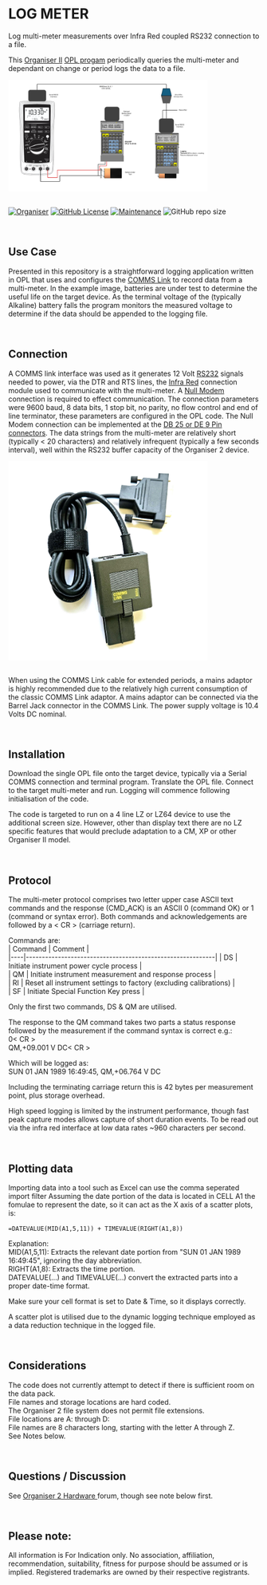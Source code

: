 # LOG METER
Log multi-meter measurements over Infra Red coupled RS232 connection to a file.

This <a href="https://en.wikipedia.org/wiki/Psion_Organiser"> Organiser II</a> <a href="https://en.wikipedia.org/wiki/Open_Programming_Language">OPL progam</a> periodically queries the multi-meter and dependant on change or period logs the data to a file.

<div align="center">
  <div style="display: flex; align-items: flex-start;">
  <img src="https://github.com/nofitnessforpurpose/LOGMETER/blob/main/images/2025-06-03-METLOGGER-02.jpg?raw=true" width="400px" alt="NotFitForPurpose Image copyright (c) 01 June 2025 nofitnessforpurpose All Rights Reserved">
  </div>
</div>
<BR>

[![Organiser](https://img.shields.io/badge/gadget-Organiser_II-blueviolet.svg?%3D&style=flat-square)](https://en.wikipedia.org/wiki/Psion_Organiser)
[![GitHub License](https://img.shields.io/github/license/nofitnessforpurpose/LOGMETER?style=flat-square)](https://github.com/nofitnessforpurpose/LOGMETER/blob/main/LICENSE)
[![Maintenance](https://img.shields.io/badge/maintained%3F-yes-green.svg?style=flat-square)](https://github.com/nofitnessforpurpose/TopSlotCase/graphs/commit-activity)
![GitHub repo size](https://img.shields.io/github/repo-size/nofitnessforpurpose/LOGMETER?style=flat-square)

<br>  

## Use Case
Presented in this repository is a straightforward logging application written in OPL that uses and configures the <a href="https://www.jaapsch.net/psion/mancomms2.htm">COMMS Link</a> to record data from a multi-meter. In the example image, batteries are under test to determine the useful life on the target device. As the terminal voltage of the (typically Alkaline) battery falls the program monitors the measured voltage to determine if the data should be appended to the logging file.

<BR>

## Connection
A COMMS link interface was used as it generates 12 Volt <a href="https://en.wikipedia.org/wiki/RS-232">RS232</a> signals needed to power, via the DTR and RTS lines, the <a href="https://en.wikipedia.org/wiki/Galvanic_isolation#Opto-isolator">Infra Red</a> connection module used to communicate with the multi-meter. A <a href="https://en.wikipedia.org/wiki/Null_modem">Null Modem</a> connection is required to effect communication. The connection parameters were 9600 baud, 8 data bits, 1 stop bit, no parity, no flow control and <CR> end of line terminator, these parameters are configured in the OPL code. The Null Modem connection can be implemented at the <a href="https://en.wikipedia.org/wiki/D-subminiature">DB 25 or DE 9 Pin connectors</a>. The data strings from the multi-meter are relatively short (typically < 20 characters) and relatively infrequent (typically a few seconds interval), well within the RS232 buffer capacity of the Organiser 2 device.

<div align="center">
  <div style="display: flex; align-items: flex-start;">
  <img src="https://github.com/nofitnessforpurpose/LOGMETER/blob/main/images/20250605_COMMS_LINK.jpg?raw=true" width="400px" alt="NotFitForPurpose Image copyright (c) 01 June 2025 nofitnessforpurpose All Rights Reserved">
  </div>
</div>
<BR>

When using the COMMS Link cable for extended periods, a mains adaptor is highly recommended due to the relatively high current consumption of the classic COMMS Link adaptor. A mains adaptor can be connected via the Barrel Jack connector in the COMMS Link. The power supply voltage is 10.4 Volts DC nominal.

<BR>

## Installation
Download the single OPL file onto the target device, typically via a Serial COMMS connection and terminal program. Translate the OPL file. Connect to the target multi-meter and run. Logging will commence following initialisation of the code.  

The code is targeted to run on a 4 line LZ or LZ64 device to use the additional screen size. However, other than display text there are no LZ specific features that would preclude adaptation to a CM, XP or other Organiser II model.

<BR>

## Protocol
The multi-meter protocol comprises two letter upper case ASCII text commands and the response (CMD_ACK) is an ASCII 0 (command OK) or 1 (command or syntax error). Both commands and acknowledgements are followed by a < CR > (carriage return).   

Commands are:  
| Command | Comment |  
|----|-----------------------------------------------------------|
| DS | Initiate instrument power cycle process |   
| QM | Initiate instrument measurement and response process |  
| RI | Reset all instrument settings to factory (excluding calibrations) |  
| SF | Initiate Special Function Key press |  

Only the first two commands, DS & QM are utilised.

The response to the QM command takes two parts a status response followed by the measurement if the command syntax is correct e.g.:  
0< CR >  
QM,+09.001 V DC< CR >  

Which will be logged as:  
SUN 01 JAN 1989 16:49:45, QM,+06.764 V DC  

Including the terminating carriage return this is 42 bytes per measurement point, plus storage overhead.

High speed logging is limited by the instrument performance, though fast peak capture modes allows capture of short duration events. To be read out via the infra red interface at low data rates ~960 characters per second.  

<BR>

## Plotting data  
Importing data into a tool such as Excel can use the comma seperated import filter
Assuming the date portion of the data is located in CELL A1 the fomulae to represent the date, so it can act as the X axis of a scatter plots, is:

```  
=DATEVALUE(MID(A1,5,11)) + TIMEVALUE(RIGHT(A1,8))  
```    
  
Explanation:  
  MID(A1,5,11): Extracts the relevant date portion from "SUN 01 JAN 1989 16:49:45", ignoring the day abbreviation.  
  RIGHT(A1,8): Extracts the time portion.  
  DATEVALUE(...) and TIMEVALUE(...) convert the extracted parts into a proper date-time format.  
  
Make sure your cell format is set to Date & Time, so it displays correctly.

A scatter plot is utilised due to the dynamic logging technique employed as a data reduction technique in the logged file.  

<BR>

## Considerations
The code does not currently attempt to detect if there is sufficient room on the data pack.  
File names and storage locations are hard coded.  
The Organiser 2 file system does not permit file extensions.  
File locations are A: through D:  
File names are 8 characters long, starting with the letter A through Z.  
See Notes below.  

<BR>

## Questions / Discussion
See <a target="_blank" rel="noopener noreferrer" href="https://www.organiser2.com/"> Organiser 2 Hardware </a> forum, though see note below first.


<BR>

## Please note:  
All information is For Indication only.
No association, affiliation, recommendation, suitability, fitness for purpose should be assumed or is implied.
Registered trademarks are owned by their respective registrants.
